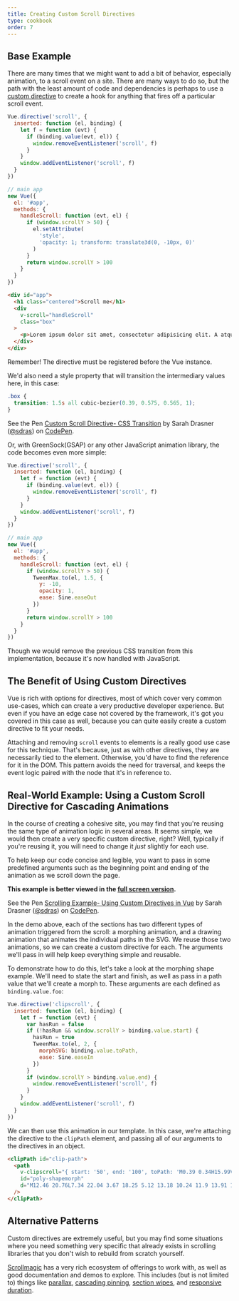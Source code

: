 ```yaml
---
title: Creating Custom Scroll Directives
type: cookbook
order: 7
---
```


## Base Example

There are many times that we might want to add a bit of behavior, especially animation, to a scroll event on a site. There are many ways to do so, but the path with the least amount of code and dependencies is perhaps to use a [custom directive](https://vuejs.org/v2/guide/custom-directive.html) to create a hook for anything that fires off a particular scroll event.

```js
Vue.directive('scroll', {
  inserted: function (el, binding) {
    let f = function (evt) {
      if (binding.value(evt, el)) {
        window.removeEventListener('scroll', f)
      }
    }
    window.addEventListener('scroll', f)
  }
})

// main app
new Vue({
  el: '#app',
  methods: {
    handleScroll: function (evt, el) {
      if (window.scrollY > 50) {
        el.setAttribute(
          'style',
          'opacity: 1; transform: translate3d(0, -10px, 0)'
        )
      }
      return window.scrollY > 100
    }
  }
})
```

```html
<div id="app">
  <h1 class="centered">Scroll me</h1>
  <div
    v-scroll="handleScroll"
    class="box"
  >
    <p>Lorem ipsum dolor sit amet, consectetur adipisicing elit. A atque amet harum aut ab veritatis earum porro praesentium ut corporis. Quasi provident dolorem officia iure fugiat, eius mollitia sequi quisquam.</p>
  </div>
</div>
```

<p class="tip">Remember! The directive must be registered before the Vue instance.</p>

We'd also need a style property that will transition the intermediary values here, in this case:

```css
.box {
  transition: 1.5s all cubic-bezier(0.39, 0.575, 0.565, 1);
}
```

<p data-height="450" data-theme-id="5162" data-slug-hash="983220ed949ac670dff96bdcaf9d3338" data-default-tab="result" data-user="sdras" data-embed-version="2" data-pen-title="Custom Scroll Directive- CSS Transition" class="codepen">See the Pen <a href="https://codepen.io/sdras/pen/983220ed949ac670dff96bdcaf9d3338/">Custom Scroll Directive- CSS Transition</a> by Sarah Drasner (<a href="https://codepen.io/sdras">@sdras</a>) on <a href="https://codepen.io">CodePen</a>.</p>
<script async src="https://static.codepen.io/assets/embed/ei.js"></script>

Or, with GreenSock(GSAP) or any other JavaScript animation library, the code becomes even more simple:

```js
Vue.directive('scroll', {
  inserted: function (el, binding) {
    let f = function (evt) {
      if (binding.value(evt, el)) {
        window.removeEventListener('scroll', f)
      }
    }
    window.addEventListener('scroll', f)
  }
})

// main app
new Vue({
  el: '#app',
  methods: {
    handleScroll: function (evt, el) {
      if (window.scrollY > 50) {
        TweenMax.to(el, 1.5, {
          y: -10,
          opacity: 1,
          ease: Sine.easeOut
        })
      }
      return window.scrollY > 100
    }
  }
})
```

Though we would remove the previous CSS transition from this implementation, because it's now handled with JavaScript.

## The Benefit of Using Custom Directives

Vue is rich with options for directives, most of which cover very common use-cases, which can create a very productive developer experience. But even if you have an edge case not covered by the framework, it's got you covered in this case as well, because you can quite easily create a custom directive to fit your needs.

Attaching and removing `scroll` events to elements is a really good use case for this technique. That's because, just as with other directives, they are necessarily tied to the element. Otherwise, you'd have to find the reference for it in the DOM. This pattern avoids the need for traversal, and keeps the event logic paired with the node that it's in reference to.

## Real-World Example: Using a Custom Scroll Directive for Cascading Animations

In the course of creating a cohesive site, you may find that you're reusing the same type of animation logic in several areas. It seems simple, we would then create a very specific custom directive, right? Well, typically if you're reusing it, you will need to change it _just_ slightly for each use.

To help keep our code concise and legible, you want to pass in some predefined arguments such as the beginning point and ending of the animation as we scroll down the page.

**This example is better viewed in the [full screen version](https://s.codepen.io/sdras/debug/078c19f5b3ed7f7d28584da450296cd0).**

<p data-height="500" data-theme-id="5162" data-slug-hash="c8c55e3e0bba997350551dd747119100" data-default-tab="result" data-user="sdras" data-embed-version="2" data-pen-title="Scrolling Example- Using Custom Directives in Vue" class="codepen">See the Pen <a href="https://codepen.io/sdras/pen/c8c55e3e0bba997350551dd747119100/">Scrolling Example- Using Custom Directives in Vue</a> by Sarah Drasner (<a href="https://codepen.io/sdras">@sdras</a>) on <a href="https://codepen.io">CodePen</a>.</p>
<script async src="https://static.codepen.io/assets/embed/ei.js"></script>

In the demo above, each of the sections has two different types of animation triggered from the scroll: a morphing animation, and a drawing animation that animates the individual paths in the SVG. We reuse those two animations, so we can create a custom directive for each. The arguments we'll pass in will help keep everything simple and reusable.

To demonstrate how to do this, let's take a look at the morphing shape example. We'll need to state the start and finish, as well as pass in a path value that we'll create a morph to. These arguments are each defined as `binding.value.foo`:

```js
Vue.directive('clipscroll', {
  inserted: function (el, binding) {
    let f = function (evt) {
      var hasRun = false
      if (!hasRun && window.scrollY > binding.value.start) {
        hasRun = true
        TweenMax.to(el, 2, {
          morphSVG: binding.value.toPath,
          ease: Sine.easeIn
        })
      }
      if (window.scrollY > binding.value.end) {
        window.removeEventListener('scroll', f)
      }
    }
    window.addEventListener('scroll', f)
  }
})
```

We can then use this animation in our template. In this case, we're attaching the directive to the `clipPath` element, and passing all of our arguments to the directives in an object.

```html
<clipPath id="clip-path">
  <path
    v-clipscroll="{ start: '50', end: '100', toPath: 'M0.39 0.34H15.99V22.44H0.39z' }"
    id="poly-shapemorph"
    d="M12.46 20.76L7.34 22.04 3.67 18.25 5.12 13.18 10.24 11.9 13.91 15.69 12.46 20.76z"
  />
</clipPath>
```

## Alternative Patterns

Custom directives are extremely useful, but you may find some situations where you need something very specific that already exists in scrolling libraries that you don't wish to rebuild from scratch yourself.

[Scrollmagic](http://scrollmagic.io) has a very rich ecosystem of offerings to work with, as well as good documentation and demos to explore. This includes (but is not limited to) things like [parallax](http://scrollmagic.io/examples/advanced/parallax_scrolling.html), [cascading pinning](http://scrollmagic.io/examples/expert/cascading_pins.html), [section wipes](http://scrollmagic.io/examples/basic/section_wipes_natural.html), and [responsive duration](http://scrollmagic.io/examples/basic/responsive_duration.html).

